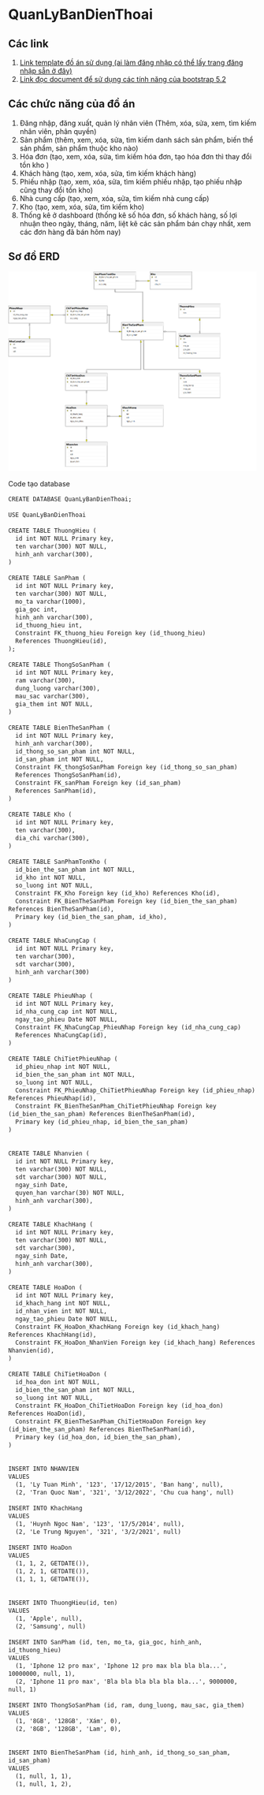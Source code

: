 ﻿# QuanLyBanDienThoai

## Các link
1. [Link template đồ án sử dụng (ai làm đăng nhập có thể lấy trang đăng nhập sẵn ở đây)](https://bootstrapmade.com/nice-admin-bootstrap-admin-html-template/)
2. [Link đọc document để sử dụng các tính năng của bootstrap 5.2](https://getbootstrap.com/docs/5.2/getting-started/introduction/)

## Các chức năng của đồ án
1. Đăng nhập, đăng xuất, quản lý nhân viên (Thêm, xóa, sửa, xem, tìm kiếm nhân viên, phân quyền) 
2. Sản phẩm (thêm, xem, xóa, sửa, tìm kiếm danh sách sản phẩm, biến thể sản phẩm, sản phẩm thuộc kho nào)
3. Hóa đơn (tạo, xem, xóa, sửa, tìm kiếm hóa đơn, tạo hóa đơn thì thay đổi tồn kho )
4. Khách hàng (tạo, xem, xóa, sửa, tìm kiếm khách hàng)
5. Phiếu nhập (tạo, xem, xóa, sửa, tìm kiếm phiếu nhập, tạo phiếu nhập cũng thay đổi tồn kho)
6. Nhà cung cấp (tạo, xem, xóa, sửa, tìm kiếm nhà cung cấp)
7. Kho (tạo, xem, xóa, sửa, tìm kiếm kho)
8. Thống kê ở dashboard (thống kê số hóa đơn, số khách hàng, số lợi nhuận theo ngày, tháng, năm, liệt kê các sản phẩm bán chạy nhất, xem các đơn hàng đã bán hôm nay)

## Sơ đồ ERD
![ERD diagram](/Content/img/ERD.png)

Code tạo database
```
CREATE DATABASE QuanLyBanDienThoai;

USE QuanLyBanDienThoai

CREATE TABLE ThuongHieu (
  id int NOT NULL Primary key,
  ten varchar(300) NOT NULL,
  hinh_anh varchar(300),
)

CREATE TABLE SanPham (
  id int NOT NULL Primary key,
  ten varchar(300) NOT NULL,
  mo_ta varchar(1000),
  gia_goc int,
  hinh_anh varchar(300),
  id_thuong_hieu int,
  Constraint FK_thuong_hieu Foreign key (id_thuong_hieu) 
  References ThuongHieu(id),
);

CREATE TABLE ThongSoSanPham (
  id int NOT NULL Primary key,
  ram varchar(300),
  dung_luong varchar(300),
  mau_sac varchar(300),
  gia_them int NOT NULL,
)

CREATE TABLE BienTheSanPham (
  id int NOT NULL Primary key,
  hinh_anh varchar(300),
  id_thong_so_san_pham int NOT NULL,
  id_san_pham int NOT NULL,
  Constraint FK_thongSoSanPham Foreign key (id_thong_so_san_pham)
  References ThongSoSanPham(id),
  Constraint FK_sanPham Foreign key (id_san_pham)
  References SanPham(id),
)

CREATE TABLE Kho (
  id int NOT NULL Primary key,
  ten varchar(300),
  dia_chi varchar(300),
)

CREATE TABLE SanPhamTonKho (
  id_bien_the_san_pham int NOT NULL,
  id_kho int NOT NULL,
  so_luong int NOT NULL,
  Constraint FK_Kho Foreign key (id_kho) References Kho(id),
  Constraint FK_BienTheSanPham Foreign key (id_bien_the_san_pham) References BienTheSanPham(id),
  Primary key (id_bien_the_san_pham, id_kho),
)

CREATE TABLE NhaCungCap (
  id int NOT NULL Primary key,
  ten varchar(300),
  sdt varchar(300),
  hinh_anh varchar(300)
)

CREATE TABLE PhieuNhap (
  id int NOT NULL Primary key,
  id_nha_cung_cap int NOT NULL, 
  ngay_tao_phieu Date NOT NULL,
  Constraint FK_NhaCungCap_PhieuNhap Foreign key (id_nha_cung_cap)
  References NhaCungCap(id),
)

CREATE TABLE ChiTietPhieuNhap (
  id_phieu_nhap int NOT NULL,
  id_bien_the_san_pham int NOT NULL,
  so_luong int NOT NULL,
  Constraint FK_PhieuNhap_ChiTietPhieuNhap Foreign key (id_phieu_nhap) References PhieuNhap(id),
  Constraint FK_BienTheSanPham_ChiTietPhieuNhap Foreign key (id_bien_the_san_pham) References BienTheSanPham(id),
  Primary key (id_phieu_nhap, id_bien_the_san_pham)
)


CREATE TABLE Nhanvien (
  id int NOT NULL Primary key,
  ten varchar(300) NOT NULL,
  sdt varchar(300) NOT NULL,
  ngay_sinh Date,
  quyen_han varchar(30) NOT NULL,
  hinh_anh varchar(300),
)

CREATE TABLE KhachHang (
  id int NOT NULL Primary key,
  ten varchar(300) NOT NULL,
  sdt varchar(300),
  ngay_sinh Date,
  hinh_anh varchar(300),
)

CREATE TABLE HoaDon (
  id int NOT NULL Primary key,
  id_khach_hang int NOT NULL,
  id_nhan_vien int NOT NULL,
  ngay_tao_phieu Date NOT NULL,
  Constraint FK_HoaDon_KhachHang Foreign key (id_khach_hang) References KhachHang(id),
  Constraint FK_HoaDon_NhanVien Foreign key (id_khach_hang) References Nhanvien(id),
)

CREATE TABLE ChiTietHoaDon (
  id_hoa_don int NOT NULL,
  id_bien_the_san_pham int NOT NULL,
  so_luong int NOT NULL,
  Constraint FK_HoaDon_ChiTietHoaDon Foreign key (id_hoa_don) References HoaDon(id),
  Constraint FK_BienTheSanPham_ChiTietHoaDon Foreign key (id_bien_the_san_pham) References BienTheSanPham(id),
  Primary key (id_hoa_don, id_bien_the_san_pham),
)


INSERT INTO NHANVIEN
VALUES
  (1, 'Ly Tuan Minh', '123', '17/12/2015', 'Ban hang', null),
  (2, 'Tran Quoc Nam', '321', '3/12/2022', 'Chu cua hang', null)

INSERT INTO KhachHang
VALUES
  (1, 'Huynh Ngoc Nam', '123', '17/5/2014', null),
  (2, 'Le Trung Nguyen', '321', '3/2/2021', null)

INSERT INTO HoaDon
VALUES
  (1, 1, 2, GETDATE()),
  (1, 2, 1, GETDATE()),
  (1, 1, 1, GETDATE()),


INSERT INTO ThuongHieu(id, ten)
VALUES
  (1, 'Apple', null),
  (2, 'Samsung', null)

INSERT INTO SanPham (id, ten, mo_ta, gia_goc, hinh_anh, id_thuong_hieu)
VALUES
  (1, 'Iphone 12 pro max', 'Iphone 12 pro max bla bla bla...', 10000000, null, 1),
  (2, 'Iphone 11 pro max', 'Bla bla bla bla bla bla...', 9000000, null, 1)

INSERT INTO ThongSoSanPham (id, ram, dung_luong, mau_sac, gia_them)
VALUES
  (1, '8GB', '128GB', 'Xám', 0),
  (2, '8GB', '128GB', 'Lam', 0),


INSERT INTO BienTheSanPham (id, hinh_anh, id_thong_so_san_pham, id_san_pham)
VALUES
  (1, null, 1, 1),
  (1, null, 1, 2),

```